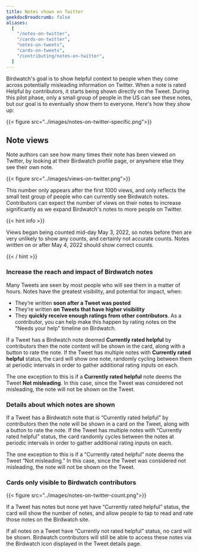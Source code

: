 ```yaml
---
title: Notes shown on Twitter
geekdocBreadcrumb: false
aliases:
  [
    "/notes-on-twitter",
    "/cards-on-twitter",
    "notes-on-tweets",
    "cards-on-tweets",
    "/contributing/notes-on-twitter",
  ]
---
```


Birdwatch's goal is to show helpful context to people when they come across potentially misleading information on Twitter. When a note is rated Helpful by contributors, it starts being shown directly on the Tweet. During this pilot phase, only a small group of people in the US can see these notes, but our goal is to eventually show them to everyone. Here's how they show up:

{{< figure src="../images/notes-on-twitter-specific.png">}}

## Note views

Note authors can see how many times their note has been viewed on Twitter, by looking at their Birdwatch profile page, or anywhere else they see their own note.

{{< figure src="../images/views-on-twitter.png">}}

This number only appears after the first 1000 views, and only reflects the small test group of people who can currently see Birdwatch notes. Contributors can expect the number of views on their notes to increase significantly as we expand Birdwatch's notes to more people on Twitter.

{{< hint info >}}

Views began being counted mid-day May 3, 2022, so notes before then are very unlikely to show any counts, and certainly not accurate counts. Notes written on or after May 4, 2022 should show correct counts.

{{< / hint >}}

### Increase the reach and impact of Birdwatch notes

Many Tweets are seen by most people who will see them in a matter of hours. Notes have the greatest visibility, and potential for impact, when:

- They’re written **soon after a Tweet was posted**
- They’re written **on Tweets that have higher visibility**
- They **quickly receive enough ratings from other contributors**. As a contributor, you can help make this happen by rating notes on the "Needs your help" timeline on Birdwatch.

If a Tweet has a Birdwatch note deemed **Currently rated helpful** by contributors then the note content will be shown in the card, along with a button to rate the note. If the Tweet has multiple notes with **Currently rated helpful** status, the card will show one note, randomly cycling between them at periodic intervals in order to gather additional rating inputs on each.

The one exception to this is if a **Currently rated helpful** note deems the Tweet **Not misleading**. In this case, since the Tweet was considered not misleading, the note will not be shown on the Tweet.

### Details about which notes are shown

If a Tweet has a Birdwatch note that is “Currently rated helpful” by contributors then the note will be shown in a card on the Tweet, along with a button to rate the note. If the Tweet has multiple notes with “Currently rated helpful” status, the card randomly cycles between the notes at periodic intervals in order to gather additional rating inputs on each.

The one exception to this is if a “Currently rated helpful” note deems the Tweet “Not misleading.” In this case, since the Tweet was considered not misleading, the note will not be shown on the Tweet.

### Cards only visible to Birdwatch contributors

{{< figure src="../images/notes-on-twitter-count.png">}}

If a Tweet has notes but none yet have “Currently rated helpful” status, the card will show the number of notes, and allow people to tap to read and rate those notes on the Birdwatch site.

If all notes on a Tweet have “Currently not rated helpful” status, no card will be shown. Birdwatch contributors will still be able to access these notes via the Birdwatch icon displayed in the Tweet details page.
